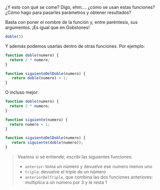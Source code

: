 ¿Y esto con qué se come? Digo, ehm.... ¿cómo se usan estas funciones? ¿Cómo hago para pasarles parámetros y obtener resultados? 

Basta con poner el nombre de la función y, entre paréntesis, sus argumentos. ¡Es igual que en Gobstones!

```javascript
doble(3)
```

Y además podemos usarlas dentro de otras funciones. Por ejemplo: 

```javascript
function doble(numero) {
  return 2 * numero;
}

function siguienteDelDoble(numero) {
   return doble(numero) + 1;
}
```

O incluso mejor: 

```javascript
function doble(numero) {
  return 2 * numero;
}

function siguiente(numero) {
  return numero + 1;
}

function siguienteDelDoble(numero) {
   return siguiente(doble(numero));
}
```

> Veamos si se entiende; escribí las siguientes funciones: 
> 
> * `anterior`: toma un número y devuelve ese numero menos uno
> * `triple`: devuelve el triple de un número
> * `anteriorDelTriple`, que combina las dos funciones anteriores: multiplica a un número por 3 y le resta 1
> 
